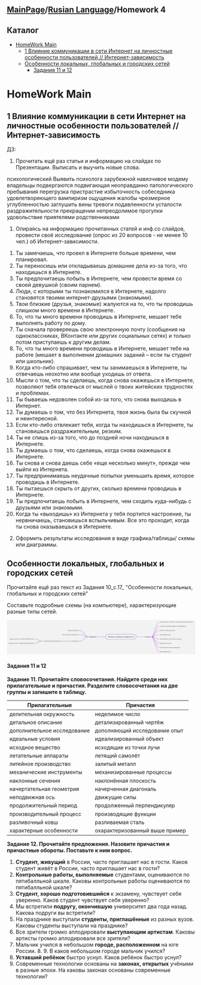 ## [MainPage](../index.md)/[Rusian Language](README.md)/Homework 4

## Каталог

- [HomeWork Main](#homework-main)
  - [1 Влияние коммуникации в сети Интернет на личностные особенности пользователей // Интернет-зависимость](#1-влияние-коммуникации-в-сети-интернет-на-личностные-особенности-пользователей--интернет-зависимость)
  - [Особенности локальных, глобальных и городских сетей](#особенности-локальных-глобальных-и-городских-сетей)
      - [Задания 11 и 12](#задания-11-и-12)


# HomeWork Main

## 1 Влияние коммуникации в сети Интернет на личностные особенности пользователей // Интернет-зависимость

ДЗ: 
1) Прочитать ещё раз статьи и информацию на слайдах по Презентации. Выписать и выучить новые слова. 

психологический
Выявить
психолога
зарубежной
навязчивое
модему
владельцы
подвергаются
подвигающая
неоправданно
патологического
пребывания
перегрузка
пристрастие
избыточность
собеседника
удовлетворяющего
вампиризм
ощущения
жалобы
чрезмерное
углубленностью
заглушить
вины
тревоги
подавленности
усталости
раздражительности
прекращении
непреодолимое
прогулки
удовольствие
приятелями
родственниками

1) Опираясь на информацию прочитанных статей и инф.со слайдов, провести своё исследование (опрос из 20 вопросов - не менее 10 чел.) об Интернет-зависимости. 

1. Ты замечаешь, что провел в Интернете больше времени, чем планировал.
2. Ты переносишь или откладываешь домашние дела из-за того, что находишься в Интернете.
3. Ты предпочитаешь побыть в Интернете, чем провести время со своей девушкой (своим парнем).
4. Люди, с которыми ты познакомился в Интернете, надолго становятся твоими интернет-друзьями (знакомыми).
5. Твои близкие (друзья, знакомые) жалуются на то, что ты проводишь слишком много времени в Интернете.
6. То, что ты много времени проводишь в Интернете, мешает тебе выполнять работу по дому.
7. Ты сначала проверяешь свою электронную почту (сообщения на одноклассниках, ВКонтакте или других социальных сетях) и только потом приступаешь к другим делам.
8. То, что ты много времени проводишь в Интернете, мешает тебе на работе (мешает в выполнении домашних заданий – если ты студент или школьник).
9. Когда кто-либо спрашивает, чем ты занимаешься в Интернете, ты отвечаешь неохотно или вообще уходишь от ответа.
10. Мысли о том, что ты сделаешь, когда снова окажешься в Интернете, позволяют тебя отвлечься от мыслей о твоих житейских трудностях и проблемах.
11. Ты бываешь недоволен собой из-за того, что снова выходишь в Интернет.
12. Ты думаешь о том, что без Интернета, твоя жизнь была бы скучной и неинтересной.
13. Если кто-либо отвлекает тебя, когда ты находишься в Интернете, ты становишься раздражительным, резким.
14. Ты не спишь из-за того, что до поздней ночи находишься в Интернете.
15. Ты думаешь о том, что сделаешь, когда снова окажешься в Интернете.
16. Ты снова и снова даешь себе «еще несколько минут», прежде чем выйти из Интернета.
17. Ты предпринимаешь неудачные попытки уменьшить время, которое проводишь в Интернете.
18. Ты пытаешься скрыть от других, сколько времени проводишь в Интернете.
19. Ты предпочитаешь побыть в Интернете, чем сходить куда-нибудь с друзьями или знакомыми.
20. Когда ты «выходишь» из Интернета у тебя портится настроение, ты нервничаешь, становишься вспыльчивым. Все это проходит, когда ты снова оказываешься в Интернете.

2) Оформить результаты исследования в виде графика/таблицы/ схемы или диаграммы.

## Особенности локальных, глобальных и городских сетей

Прочитайте ещё раз текст из Задания 10_с.17_ "Особенности локальных, глобальных и городских сетей"

Составьте подробные схемы (на компьютере), характеризующие разные типы сетей. 

![text](pic/HomeWork4-2.1.jpg)

#### Задания 11 и 12

**Задание 11. Прочитайте словосочетания. Найдите среди них прилагательные и причастия. Разделите словосочетания на две группы и запишите в таблицу.**

Прилагательные | Причастия
---------------|----------
делительная окружность | неделимое число
детальное описание | детализированный чертёж
дополнительное исследование | дополняющий исследование опыт
идеальные условия | идеализированный объект
исходное вещество | исходящие из точки лучи
летательные аппараты | летящий самолёт
литейное производство | залитый металл
механические инструменты | механизированные процессы
наклонные сечения | наклонённая плоскость
начертательная геометрия | начерченная диагональ
неподвижная ось | движущие силы
продолжительный период | продолженный перпендикуляр
производительный процесс | производящие функции
разливочный ковш | разливаемая сталь
характерные особенности | охарактеризованный выше пример

**Задание 12. Прочитайте предложения. Назовите причастия и причастные обороты. Поставьте к ним вопрос.**

1. **Студент, живущий** в России, часто приглашает нас в гости.
   Каков студент живёт в России, часто приглашает нас в гости?
2. **Контрольные работы, выполняемые** студентами, оцениваются по пятибалльной шкале.
   Каковы контрольные работы оцениваются по пятибалльной шкале?
3. **Студент, хорошо подготовившийся** к экзамену, чувствует себя уверенно.
   Каков студент чувствует себя уверенно?
4. Мы встретили **подругу, окончившую** университет два года назад.
   Какова подруги вы встретили?
5. На празднике выступали **студенты, приглашённые** из разных вузов.
   Каковы студенты выступали на празднике?
6. Все зрители громко аплодировали **выступающим артистам**.
   Каковы артисты громко аплодировали все зрители?
7. Мальчик учился в небольшом **городе, расположенном** на юге России. 8. 9.
   В каков небольшом городе мальчик учился?
8. **Уставший ребёнок** быстро уснул.
   Каков ребёнок быстро уснул?
9. Современные технологии основаны на **законах, открытых** учёными в разные эпохи.
   На каковы законах основаны современные технологии?
